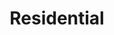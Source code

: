 ---
layout: gallery
title: Residential
permalink: "/residential/"
gallery:
- location: House
  photo: "/uploads/36untitled-5555-2.jpg"
- location: House
  photo: "/uploads/32untitled-5548-2.jpg"
- location: House
  photo: "/uploads/28untitled-5536-2.jpg"
- location: House
  photo: "/uploads/22untitled-5525-2.jpg"
- location: Town Houses
  photo: "/uploads/23untitled-5529-2.jpg"
---
